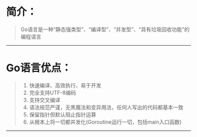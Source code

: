 # 简介：
> Go语言是一种“静态强类型”、“编译型”、“并发型”、“具有垃圾回收功能”的编程语言
---

# Go语言优点：
> 1. 快速编译、高效执行、易于开发
> 2. 完全支持UTF-8编码
> 3. 支持交叉编译
> 4. 语法规范严谨，无黑魔法和变异用法，任何人写出的代码都基本一致
> 5. 保留指针但默认阻止指针运算
> 6. 从根本上将一切都并发化(Goroutine运行一切，包括main入口函数)
---